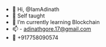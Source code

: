 
- 👋 Hi, @IamAdinath
- :school_satchel: Self taught
- 🌱 I’m currently learning Blockchain
- :mailbox: - adinathgore.17@gmail.com
- :iphone: +917758090574
<!---
IamAdinath/IamAdinath is a ✨ special ✨ repository because its `README.md` (this file) appears on your GitHub profile.
You can click the Preview link to take a look at your changes.
--->
